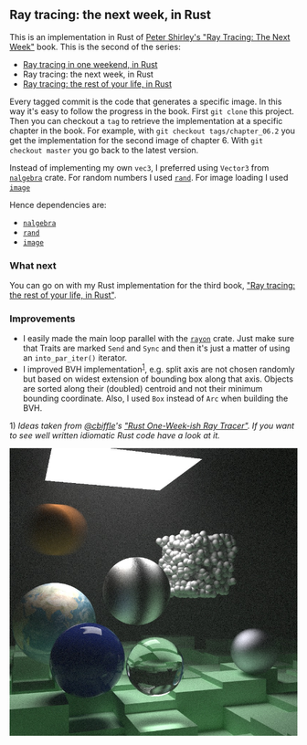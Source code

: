 ## Ray tracing: the next week, in Rust

This is an implementation in Rust of [Peter Shirley's "Ray Tracing: The Next Week"](https://github.com/petershirley/raytracingthenextweek) book.
This is the second of the series:

- [Ray tracing in one weekend, in Rust](https://github.com/fralken/ray-tracing-in-one-weekend)
- Ray tracing: the next week, in Rust
- [Ray tracing: the rest of your life, in Rust](https://github.com/fralken/ray-tracing-the-rest-of-your-life)

Every tagged commit is the code that generates a specific image. In this way it's easy to follow the progress in the book.
First `git clone` this project. Then you can checkout a `tag` to retrieve the implementation at a specific chapter in the book.
For example, with `git checkout tags/chapter_06.2` you get the implementation for the second image of chapter 6.
With `git checkout master` you go back to the latest version.

Instead of implementing my own `vec3`, I preferred using `Vector3` from [`nalgebra`](https://crates.io/crates/nalgebra) crate.
For random numbers I used [`rand`](https://crates.io/crates/rand). For image loading I used [`image`](https://crates.io/crates/image)

Hence dependencies are:
- [`nalgebra`](https://www.nalgebra.org)
- [`rand`](https://rust-random.github.io/book/)
- [`image`](https://github.com/image-rs/image)

### What next

You can go on with my Rust implementation for the third book, ["Ray tracing: the rest of your life, in Rust"](https://github.com/fralken/ray-tracing-the-rest-of-your-life).

### Improvements

- I easily made the main loop parallel with the [`rayon`](https://crates.io/crates/rayon) crate.
Just make sure that Traits are marked `Send` and `Sync` and then it's just a matter of using an `into_par_iter()` iterator.
- I improved BVH implementation<sup>[1](#footnote1)</sup>, e.g. split axis are not chosen randomly but based on widest extension of bounding box along that axis.
Objects are sorted along their (doubled) centroid and not their minimum bounding coordinate. Also, I used `Box` instead of `Arc` when building the BVH.

<a name="footnote1">1)</a> _Ideas taken from [@cbiffle](https://github.com/cbiffle)'s ["Rust One-Week-ish Ray Tracer"](https://github.com/cbiffle/rtiow-rust). If you want to see well written idiomatic Rust code have a look at it._

![Ray Tracing](image.jpg)
